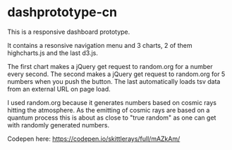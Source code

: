# dashprototype-cn

This is a responsive dashboard prototype.

It contains a resonsive navigation menu and 3 charts, 2 of them highcharts.js and the last d3.js.

The first chart makes a jQuery get request to random.org for a number every second.
The second makes a jQuery get request to random.org for 5 numbers when you push the button.
The last automatically loads tsv data from an external URL on page load.

I used random.org because it generates numbers based on cosmic rays hitting the atmosphere. As the emitting of cosmic rays are based on a quantum process this is about as close to "true random" as one can get with randomly generated numbers.

Codepen here: https://codepen.io/skittlerays/full/mAZkAm/

